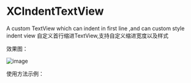 # XCIndentTextView
A custom TextView which can indent in first line ,and can custom style indent view 
自定义首行缩进TextView,支持自定义缩进宽度以及样式

效果图：

![image](https://github.com/jczmdeveloper/XCIndentTextView/blob/master/screenshots/1.jpg)    

使用方法示例：


